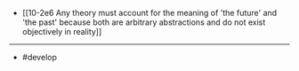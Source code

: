 - [[10-2e6 Any theory must account for the meaning of 'the future' and 'the past' because both are arbitrary abstractions and do not exist objectively in reality]]
---
- #develop
